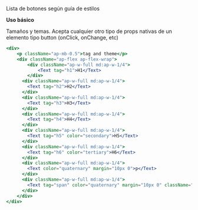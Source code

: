 Lista de botones según guía de estilos

**Uso básico**

Tamaños y temas. Acepta cualquier otro tipo de props nativas de un elemento tipo button (onClick, onChange, etc)

```jsx
<div>
    <p className="ap-mb-0.5">tag and theme</p>
    <div className="ap-flex ap-flex-wrap">
        <div className="ap-w-full md:ap-w-1/4">
            <Text tag="h1">H1</Text>
        </div>
      <div className="ap-w-full md:ap-w-1/4">
        <Text tag="h2">H2</Text>
      </div>
      <div className="ap-w-full md:ap-w-1/4">
        <Text tag="h3">H3</Text>
      </div>
      <div className="ap-w-full md:ap-w-1/4">
        <Text tag="h4">H4</Text>
      </div>
      <div className="ap-w-full md:ap-w-1/4">
        <Text tag="h5" color="secondary">H5</Text>
      </div>
      <div className="ap-w-full md:ap-w-1/4">
        <Text tag="h6" color="tertiary">H6</Text>
      </div>
      <div className="ap-w-full md:ap-w-1/4">
        <Text color="quaternary" margin="10px 0">p</Text>
      </div>
      <div className="ap-w-full md:ap-w-1/4">
        <Text tag="span" color="quaternary" margin="10px 0" className="ap-block">span</Text>
      </div>
    </div>
</div>
```
